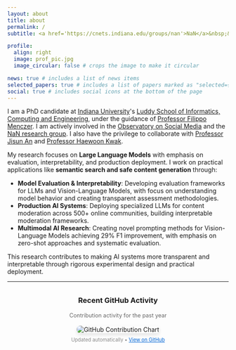```yaml
---
layout: about
title: about
permalink: /
subtitle: <a href='https://cnets.indiana.edu/groups/nan'>NaN</a>&nbsp;&nbsp;<a href='https://osome.iu.edu/'>OSoMe</a>&nbsp;&nbsp;<a href='https://cnets.indiana.edu/'>CNetS</a>&nbsp;&nbsp;<a href='https://luddy.indiana.edu/index.html'>Luddy</a>&nbsp;&nbsp;<a href='https://www.iu.edu/'>IU</a>

profile:
  align: right
  image: prof_pic.jpg
  image_circular: false # crops the image to make it circular

news: true # includes a list of news items
selected_papers: true # includes a list of papers marked as "selected={true}"
social: true # includes social icons at the bottom of the page
---
```


I am a PhD candidate at [Indiana University](https://www.iu.edu/)'s [Luddy School of Informatics, Computing and Engineering](https://luddy.indiana.edu/index.html), under the guidance of [Professor Filippo Menczer](https://cnets.indiana.edu/fil). I am actively involved in the [Observatory on Social Media](https://osome.iu.edu/) and the [NaN research group](https://cnets.indiana.edu/groups/nan). I also have the privilege to collaborate with [Professor Jisun An](https://jisun.me/) and [Professor Haewoon Kwak](https://haewoon.io/).

My research focuses on **Large Language Models** with emphasis on evaluation, interpretability, and production deployment. I work on practical applications like **semantic search and safe content generation** through:

- **Model Evaluation & Interpretability**: Developing evaluation frameworks for LLMs and Vision-Language Models, with focus on understanding model behavior and creating transparent assessment methodologies.
- **Production AI Systems**: Deploying specialized LLMs for content moderation across 500+ online communities, building interpretable moderation frameworks.
- **Multimodal AI Research**: Creating novel prompting methods for Vision-Language Models achieving 29% F1 improvement, with emphasis on zero-shot approaches and systematic evaluation.

This research contributes to making AI systems more transparent and interpretable through rigorous experimental design and practical deployment.

---

<div class="github-activity" style="text-align: center; margin: 2rem 0;">
  <h3>Recent GitHub Activity</h3>
  <p style="color: #666; font-size: 0.9em; margin-bottom: 1rem;">Contribution activity for the past year</p>
  <img src="https://ghchart.rshah.org/zoher15" alt="GitHub Contribution Chart" style="max-width: 100%; height: auto; border-radius: 8px; box-shadow: 0 4px 8px rgba(0,0,0,0.1);">
  <p style="color: #888; font-size: 0.8em; margin-top: 0.5rem;">Updated automatically • <a href="https://github.com/zoher15" target="_blank" style="color: #0366d6;">View on GitHub</a></p>
</div>
